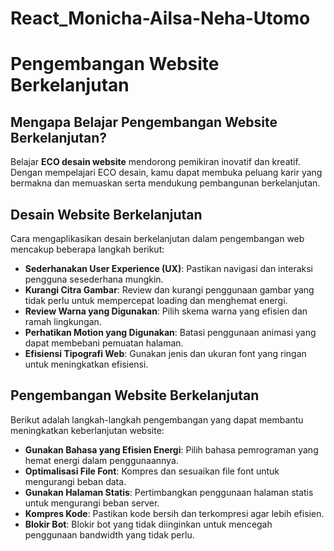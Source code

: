 # React_Monicha-Ailsa-Neha-Utomo

# Pengembangan Website Berkelanjutan

## Mengapa Belajar Pengembangan Website Berkelanjutan?
Belajar **ECO desain website** mendorong pemikiran inovatif dan kreatif. Dengan mempelajari ECO desain, kamu dapat membuka peluang karir yang bermakna dan memuaskan serta mendukung pembangunan berkelanjutan.

## Desain Website Berkelanjutan
Cara mengaplikasikan desain berkelanjutan dalam pengembangan web mencakup beberapa langkah berikut:
- **Sederhanakan User Experience (UX)**: Pastikan navigasi dan interaksi pengguna sesederhana mungkin.
- **Kurangi Citra Gambar**: Review dan kurangi penggunaan gambar yang tidak perlu untuk mempercepat loading dan menghemat energi.
- **Review Warna yang Digunakan**: Pilih skema warna yang efisien dan ramah lingkungan.
- **Perhatikan Motion yang Digunakan**: Batasi penggunaan animasi yang dapat membebani pemuatan halaman.
- **Efisiensi Tipografi Web**: Gunakan jenis dan ukuran font yang ringan untuk meningkatkan efisiensi.

## Pengembangan Website Berkelanjutan
Berikut adalah langkah-langkah pengembangan yang dapat membantu meningkatkan keberlanjutan website:
- **Gunakan Bahasa yang Efisien Energi**: Pilih bahasa pemrograman yang hemat energi dalam penggunaannya.
- **Optimalisasi File Font**: Kompres dan sesuaikan file font untuk mengurangi beban data.
- **Gunakan Halaman Statis**: Pertimbangkan penggunaan halaman statis untuk mengurangi beban server.
- **Kompres Kode**: Pastikan kode bersih dan terkompresi agar lebih efisien.
- **Blokir Bot**: Blokir bot yang tidak diinginkan untuk mencegah penggunaan bandwidth yang tidak perlu.